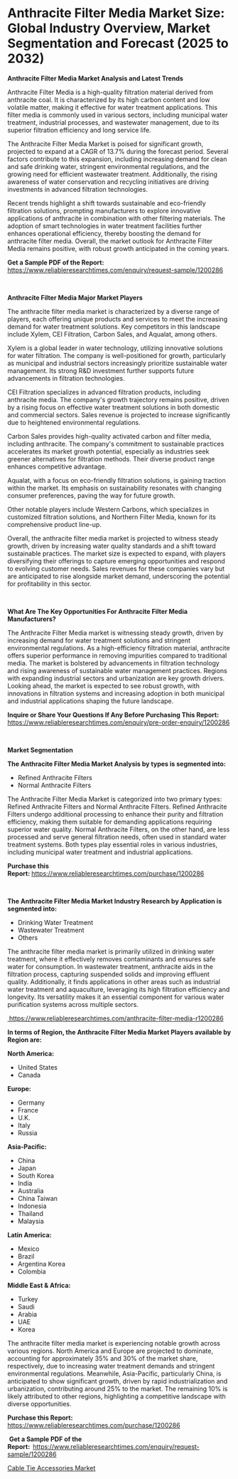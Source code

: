 <p><h1>Anthracite Filter Media Market Size: Global Industry Overview, Market Segmentation and Forecast (2025 to 2032)</h1></p><p><strong>Anthracite Filter Media Market Analysis and Latest Trends</strong></p>
<p><p>Anthracite Filter Media is a high-quality filtration material derived from anthracite coal. It is characterized by its high carbon content and low volatile matter, making it effective for water treatment applications. This filter media is commonly used in various sectors, including municipal water treatment, industrial processes, and wastewater management, due to its superior filtration efficiency and long service life.</p><p>The Anthracite Filter Media Market is poised for significant growth, projected to expand at a CAGR of 13.7% during the forecast period. Several factors contribute to this expansion, including increasing demand for clean and safe drinking water, stringent environmental regulations, and the growing need for efficient wastewater treatment. Additionally, the rising awareness of water conservation and recycling initiatives are driving investments in advanced filtration technologies.</p><p>Recent trends highlight a shift towards sustainable and eco-friendly filtration solutions, prompting manufacturers to explore innovative applications of anthracite in combination with other filtering materials. The adoption of smart technologies in water treatment facilities further enhances operational efficiency, thereby boosting the demand for anthracite filter media. Overall, the market outlook for Anthracite Filter Media remains positive, with robust growth anticipated in the coming years.</p></p>
<p><strong>Get a Sample PDF of the Report:&nbsp;</strong> <a href="https://www.reliableresearchtimes.com/enquiry/request-sample/1200286?utm_campaign=2179&utm_medium=2&utm_source=Github&utm_content=ia&utm_term=13022025&utm_id=anthracite-filter-media">https://www.reliableresearchtimes.com/enquiry/request-sample/1200286</a></p>
<p>&nbsp;</p>
<p><strong>Anthracite Filter Media Major Market Players</strong></p>
<p><p>The anthracite filter media market is characterized by a diverse range of players, each offering unique products and services to meet the increasing demand for water treatment solutions. Key competitors in this landscape include Xylem, CEI Filtration, Carbon Sales, and Aqualat, among others.</p><p>Xylem is a global leader in water technology, utilizing innovative solutions for water filtration. The company is well-positioned for growth, particularly as municipal and industrial sectors increasingly prioritize sustainable water management. Its strong R&D investment further supports future advancements in filtration technologies.</p><p>CEI Filtration specializes in advanced filtration products, including anthracite media. The company's growth trajectory remains positive, driven by a rising focus on effective water treatment solutions in both domestic and commercial sectors. Sales revenue is projected to increase significantly due to heightened environmental regulations.</p><p>Carbon Sales provides high-quality activated carbon and filter media, including anthracite. The company's commitment to sustainable practices accelerates its market growth potential, especially as industries seek greener alternatives for filtration methods. Their diverse product range enhances competitive advantage.</p><p>Aqualat, with a focus on eco-friendly filtration solutions, is gaining traction within the market. Its emphasis on sustainability resonates with changing consumer preferences, paving the way for future growth.</p><p>Other notable players include Western Carbons, which specializes in customized filtration solutions, and Northern Filter Media, known for its comprehensive product line-up.</p><p>Overall, the anthracite filter media market is projected to witness steady growth, driven by increasing water quality standards and a shift toward sustainable practices. The market size is expected to expand, with players diversifying their offerings to capture emerging opportunities and respond to evolving customer needs. Sales revenues for these companies vary but are anticipated to rise alongside market demand, underscoring the potential for profitability in this sector.</p></p>
<p>&nbsp;</p>
<p><strong>What Are The Key Opportunities For Anthracite Filter Media Manufacturers?</strong></p>
<p><p>The Anthracite Filter Media market is witnessing steady growth, driven by increasing demand for water treatment solutions and stringent environmental regulations. As a high-efficiency filtration material, anthracite offers superior performance in removing impurities compared to traditional media. The market is bolstered by advancements in filtration technology and rising awareness of sustainable water management practices. Regions with expanding industrial sectors and urbanization are key growth drivers. Looking ahead, the market is expected to see robust growth, with innovations in filtration systems and increasing adoption in both municipal and industrial applications shaping the future landscape.</p></p>
<p><strong>Inquire or Share Your Questions If Any Before Purchasing This Report:</strong> <a href="https://www.reliableresearchtimes.com/enquiry/pre-order-enquiry/1200286?utm_campaign=2179&utm_medium=2&utm_source=Github&utm_content=ia&utm_term=13022025&utm_id=anthracite-filter-media">https://www.reliableresearchtimes.com/enquiry/pre-order-enquiry/1200286</a></p>
<p>&nbsp;</p>
<p><strong>Market Segmentation</strong></p>
<p><strong>The Anthracite Filter Media Market Analysis by types is segmented into:</strong></p>
<p><ul><li>Refined Anthracite Filters</li><li>Normal Anthracite Filters</li></ul></p>
<p><p>The Anthracite Filter Media Market is categorized into two primary types: Refined Anthracite Filters and Normal Anthracite Filters. Refined Anthracite Filters undergo additional processing to enhance their purity and filtration efficiency, making them suitable for demanding applications requiring superior water quality. Normal Anthracite Filters, on the other hand, are less processed and serve general filtration needs, often used in standard water treatment systems. Both types play essential roles in various industries, including municipal water treatment and industrial applications.</p></p>
<p><strong>Purchase this Report:&nbsp;</strong><a href="https://www.reliableresearchtimes.com/purchase/1200286?utm_campaign=2179&utm_medium=2&utm_source=Github&utm_content=ia&utm_term=13022025&utm_id=anthracite-filter-media">https://www.reliableresearchtimes.com/purchase/1200286</a></p>
<p>&nbsp;</p>
<p><strong>The Anthracite Filter Media Market Industry Research by Application is segmented into:</strong></p>
<p><ul><li>Drinking Water Treatment</li><li>Wastewater Treatment</li><li>Others</li></ul></p>
<p><p>The anthracite filter media market is primarily utilized in drinking water treatment, where it effectively removes contaminants and ensures safe water for consumption. In wastewater treatment, anthracite aids in the filtration process, capturing suspended solids and improving effluent quality. Additionally, it finds applications in other areas such as industrial water treatment and aquaculture, leveraging its high filtration efficiency and longevity. Its versatility makes it an essential component for various water purification systems across multiple sectors.</p></p>
<p><a href="https://www.reliableresearchtimes.com/anthracite-filter-media-r1200286?utm_campaign=2179&utm_medium=2&utm_source=Github&utm_content=ia&utm_term=13022025&utm_id=anthracite-filter-media">&nbsp;https://www.reliableresearchtimes.com/anthracite-filter-media-r1200286</a></p>
<p><strong>In terms of Region, the Anthracite Filter Media Market Players available by Region are:</strong></p>
<p>
    <p> <strong> North America: </strong>
        <ul>
            <li>United States</li>
            <li>Canada</li>
        </ul>
        </p> 
    <p> <strong> Europe: </strong>
        <ul>
            <li>Germany</li>
            <li>France</li>
            <li>U.K.</li>
            <li>Italy</li>
            <li>Russia</li>
        </ul>
        </p> 
    <p> <strong> Asia-Pacific: </strong>
        <ul>
            <li>China</li>
            <li>Japan</li>
            <li>South Korea</li>
            <li>India</li>
            <li>Australia</li>
            <li>China Taiwan</li>
            <li>Indonesia</li>
            <li>Thailand</li>
            <li>Malaysia</li>
        </ul>
        </p> 
    <p> <strong> Latin America: </strong>
        <ul>
            <li>Mexico</li>
            <li>Brazil</li>
            <li>Argentina Korea</li>
            <li>Colombia</li>
        </ul>
        </p> 
    <p> <strong> Middle East & Africa: </strong>
        <ul>
            <li>Turkey</li>
            <li>Saudi</li>
            <li>Arabia</li>
            <li>UAE</li>
            <li>Korea</li>
        </ul>
    </p>
    </p>
<p><p>The anthracite filter media market is experiencing notable growth across various regions. North America and Europe are projected to dominate, accounting for approximately 35% and 30% of the market share, respectively, due to increasing water treatment demands and stringent environmental regulations. Meanwhile, Asia-Pacific, particularly China, is anticipated to show significant growth, driven by rapid industrialization and urbanization, contributing around 25% to the market. The remaining 10% is likely attributed to other regions, highlighting a competitive landscape with diverse opportunities.</p></p>
<p><strong>Purchase this Report: </strong><a href="https://www.reliableresearchtimes.com/purchase/1200286?utm_campaign=2179&utm_medium=2&utm_source=Github&utm_content=ia&utm_term=13022025&utm_id=anthracite-filter-media">https://www.reliableresearchtimes.com/purchase/1200286</a></p>
<p>&nbsp;<strong>Get a Sample PDF of the Report:&nbsp;&nbsp;</strong><a href="https://www.reliableresearchtimes.com/enquiry/request-sample/1200286?utm_campaign=2179&utm_medium=2&utm_source=Github&utm_content=ia&utm_term=13022025&utm_id=anthracite-filter-media">https://www.reliableresearchtimes.com/enquiry/request-sample/1200286</a></p>
<p><strong></strong></p>
<p><p><a href="https://github.com/gerdabatiskzv9/Market-Research-Report-List-1/blob/main/cable-tie-accessories-market.md?utm_campaign=2179&utm_medium=2&utm_source=Github&utm_content=ia&utm_term=13022025&utm_id=anthracite-filter-media">Cable Tie Accessories Market</a></p></p>